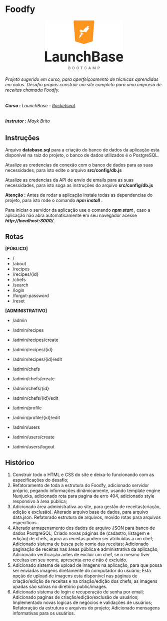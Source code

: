 # Foodfy

<div align="center">
<img src="https://github.com/douglas-vitor/LaunchBase_bootcamp/blob/master/logo-lauchbase.png" width="250px" height="auto">
</div>

###### Projeto sugerido em curso, para aperfeiçoamento de técnicas aprendidas em aulas. Desafio propos construir um site completo para uma empresa de receitas chamada Foodfy.

###### **Curso :** LaunchBase - [Rocketseat](https://rocketseat.com.br)
###### **Instrutor :** Mayk Brito

## **Instruções**

Arquivo **database.sql** para a criação do banco de dados da aplicação esta disponivel na raiz do projeto, o banco de dados utilizados é o PostgreSQL.

Atualize as credencias de conexão com o banco de dados para as suas necessidades, para isto edite o arquivo **src/config/db.js**

Atualize as credencias da API de envio de emails para as suas necessidades, para isto soga as instruções do arquivo **src/config/db.js**

**Atenção :** Antes de rodar a aplicação instale todas as dependencias do projeto, para isto rode o comando **_npm install_** .

Para iniciar o servidor da aplicação use o comando **_npm start_** , caso a aplicação não abra automaticamente em seu navegador acesse **_http://localhost:3000/_**.

## **Rotas**

**[PÚBLICO]**
- /
- /about
- /recipes
- /recipes/{id}
- /chefs
- /search
- /login
- /forgot-password
- /reset

**[ADMINISTRATIVO]**
- /admin
- /admin/recipes
- /admin/recipes/create
- /admin/recipes/{id}
- /admin/recipes/{id}/edit

- /admin/chefs
- /admin/chefs/create
- /admin/chefs/{id}
- /admin/chefs/{id}/edit

- /admin/profile
- /admin/profile/{id}/edit
- /admin/users
- /admin/users/create
- /admin/users/logout


## **Histórico**

1. Construir todo o HTML e CSS do site e deixa-lo funcionando com as especificações do desafio; 
2. Refatoramento de toda a estrutura do Foodfy, adicionado servidor próprio, pegando informações dinâmicamente, usando template engine Nunjucks, adicionado rota para pagina de erro 404, adicionado style responsivo à área pública;
3. Adicionado área administrativa ao site, para gestão de receitas(criação, edição e exclusão). Alterado arquivo base de dados, para arquivo data.json. Refatorado estrutura de arquivos, movido rotas para arquivos específicos.
4. Alterado armazenamento dos dados de arquivo JSON para banco de dados PostgreSQL; Criado novas páginas de (cadastro, listagem e edição) de chefs, agora as receitas podem ser atribuídas a um chef; Adicionado sistema de busca pelo nome das receitas; Adicionado paginação de receitas nas áreas pública e administrativa da aplicação; Adicionado verificação antes de excluir um chef, se o mesmo tiver receitas em seu nome, apresenta erro e não é excluído.
5. Adicionado sistema de upload de imagens na aplicação, para que possa ser enviadas imagens diretamente do computador do usuário; Esta opção de upload de imagens esta disponivel nas páginas de criação/edição de receitas e na criação/edição dos chefs; as imagens upadas são salvas no diretório public/images.
6. Adicionado sistema de login e recuperação de senha por email; Adicionado paginas de criação/edição/exclusão de usuários; Implementado novas logicas de negócios e validações de usuários; Refatoração da estrutura e arquivos do projeto; Adicionado mensagens informativas para os usuários.